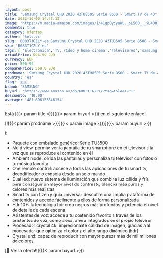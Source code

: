 ```yaml
---
layout: post
title: 'Samsung Crystal UHD 2020 43TU8505 Serie 8500 - Smart TV de 43" 4K  Crystal Display  Dual Led  HDR 10+  One Remote Control y Asistentes de Voz Integrados  Alexa '
date: 2022-10-06 14:47:15
image: 'https://m.media-amazon.com/images/I/41gpOycyuWL._SL500_._SL400_.jpg'
comments: true
category: ofertas
author: 'tole.es'
slug: 'B083T1GZLY-es Samsung Crystal UHD 2020 43TU8505 Serie 8500 - Smart TV de...'
sku: 'B083T1GZLY-es'
tags: [ 'Electrónica','TV, vídeo y home cinema','Televisores','samsung','smart','tv','🇪🇸', ]
actualPrice: 506.99 EUR
currency: EUR
price: 506.99
comparePrice: 569.0 EUR
prodname: 'Samsung Crystal UHD 2020 43TU8505 Serie 8500 - Smart TV de 43" 4K  Crystal Display  Dual Led  HDR 10+  One Remote Control y Asistentes de Voz Integrados  Alexa '
country: 'es'
flag: '🇪🇸'
brand: 'SAMSUNG'
buyurl: 'https://www.amazon.es/dp/B083T1GZLY/?tag=tolees-21'
descuento: '10.90'
average: '481.696153846154'
---
```


Está [{{< param title >}}]({{< param buyurl >}}) en el siguiente enlace!

[![{{< param prodname >}}]({{< param image >}})]({{< param buyurl >}})

ℹ️:

- Paquete con embalado genérico: Serie TU8500
- Multi view: permite ver la pantalla de tu smartphone en el televisor a la vez que se reproduce el contenido en él
- Ambient mode: olvida las pantallas y personaliza tu televisor con fotos o tu música favorita
- One remote control: accede a todas las aplicaciones de tu smart tv, decodificador o consola desde un solo mando
- Dual led: nuevo sistema de iluminación que combina luz cálida y fría para conseguir un mayor nivel de contraste, blancos más puros y colores más realistas
- Smart tv con tizen y guía universal: descubre una amplia plataforma de contenidos y accede fácilmente a ellos de forma personalizada
- Hdr 10+: la tecnología hdr crea negros más profundos y potencía el nivel de detalle de cada escena
- Asistentes de voz: accede a tu contenido favorito a través de los asistentes de voz, como alexa, ahora integrados en el propio televisor
- Procesador crystal 4k: impresionante calidad de imagen, gracias a al procesador que optimiza el color y el alto rango dinámico (hdr)
- Crystal uhd: capaz de reproducir con mayor pureza más de mil millones de colores

[🛒 Ver la oferta!!]({{< param buyurl >}})
